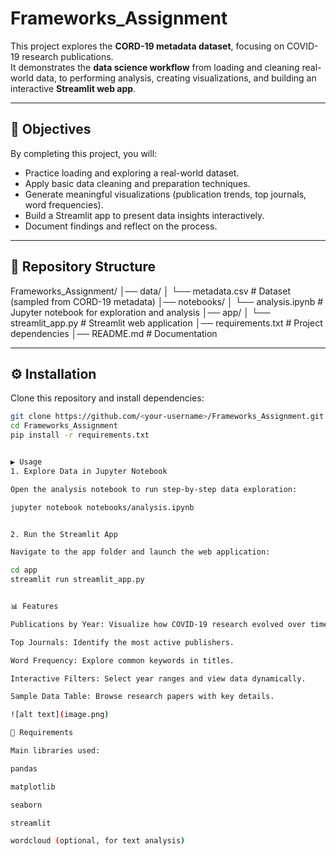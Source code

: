 # Frameworks_Assignment

This project explores the **CORD-19 metadata dataset**, focusing on COVID-19 research publications.  
It demonstrates the **data science workflow** from loading and cleaning real-world data, to performing analysis, creating visualizations, and building an interactive **Streamlit web app**.

---

## 🎯 Objectives
By completing this project, you will:
- Practice loading and exploring a real-world dataset.
- Apply basic data cleaning and preparation techniques.
- Generate meaningful visualizations (publication trends, top journals, word frequencies).
- Build a Streamlit app to present data insights interactively.
- Document findings and reflect on the process.

---

## 📂 Repository Structure

Frameworks_Assignment/
│── data/
│ └── metadata.csv # Dataset (sampled from CORD-19 metadata)
│── notebooks/
│ └── analysis.ipynb # Jupyter notebook for exploration and analysis
│── app/
│ └── streamlit_app.py # Streamlit web application
│── requirements.txt # Project dependencies
│── README.md # Documentation


---

## ⚙️ Installation

Clone this repository and install dependencies:

```bash
git clone https://github.com/<your-username>/Frameworks_Assignment.git
cd Frameworks_Assignment
pip install -r requirements.txt


▶️ Usage
1. Explore Data in Jupyter Notebook

Open the analysis notebook to run step-by-step data exploration:

jupyter notebook notebooks/analysis.ipynb


2. Run the Streamlit App

Navigate to the app folder and launch the web application:

cd app
streamlit run streamlit_app.py


📊 Features

Publications by Year: Visualize how COVID-19 research evolved over time.

Top Journals: Identify the most active publishers.

Word Frequency: Explore common keywords in titles.

Interactive Filters: Select year ranges and view data dynamically.

Sample Data Table: Browse research papers with key details.

![alt text](image.png)

🧩 Requirements

Main libraries used:

pandas

matplotlib

seaborn

streamlit

wordcloud (optional, for text analysis)